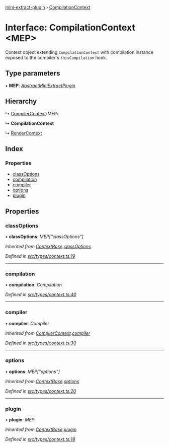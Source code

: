 [mini-extract-plugin](../README.md) › [CompilationContext](compilationcontext.md)

# Interface: CompilationContext <**MEP**>

Context object extending `CompilationContext` with compilation instance
exposed to the compiler's `thisCompilation` hook.

## Type parameters

▪ **MEP**: *[AbstractMiniExtractPlugin](abstractminiextractplugin.md)*

## Hierarchy

  ↳ [CompilerContext](compilercontext.md)‹MEP›

  ↳ **CompilationContext**

  ↳ [RenderContext](rendercontext.md)

## Index

### Properties

* [classOptions](compilationcontext.md#classoptions)
* [compilation](compilationcontext.md#compilation)
* [compiler](compilationcontext.md#compiler)
* [options](compilationcontext.md#options)
* [plugin](compilationcontext.md#plugin)

## Properties

###  classOptions

• **classOptions**: *MEP["classOptions"]*

*Inherited from [ContextBase](contextbase.md).[classOptions](contextbase.md#classoptions)*

*Defined in [src/types/context.ts:19](https://github.com/JuroOravec/mini-extract-plugin/blob/a152a2a/src/types/context.ts#L19)*

___

###  compilation

• **compilation**: *Compilation*

*Defined in [src/types/context.ts:40](https://github.com/JuroOravec/mini-extract-plugin/blob/a152a2a/src/types/context.ts#L40)*

___

###  compiler

• **compiler**: *Compiler*

*Inherited from [CompilerContext](compilercontext.md).[compiler](compilercontext.md#compiler)*

*Defined in [src/types/context.ts:30](https://github.com/JuroOravec/mini-extract-plugin/blob/a152a2a/src/types/context.ts#L30)*

___

###  options

• **options**: *MEP["options"]*

*Inherited from [ContextBase](contextbase.md).[options](contextbase.md#options)*

*Defined in [src/types/context.ts:20](https://github.com/JuroOravec/mini-extract-plugin/blob/a152a2a/src/types/context.ts#L20)*

___

###  plugin

• **plugin**: *MEP*

*Inherited from [ContextBase](contextbase.md).[plugin](contextbase.md#plugin)*

*Defined in [src/types/context.ts:18](https://github.com/JuroOravec/mini-extract-plugin/blob/a152a2a/src/types/context.ts#L18)*
